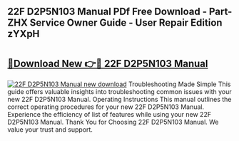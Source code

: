 ## 22F D2P5N103 Manual PDf Free Download - Part-ZHX Service Owner Guide - User Repair Edition zYXpH

# <h2><a href="http://bc15748.oget.top/?id=22F+D2P5N103+Manual">🔗Download New 👉🔴 22F D2P5N103 Manual</a></h2>

[![22F D2P5N103 Manual new download](https://i.imgur.com/5g1atiW.png)](http://bc15748.oget.top/?id=22F+D2P5N103+Manual)
Troubleshooting Made Simple This guide offers valuable insights into troubleshooting common issues with your new 22F D2P5N103 Manual. Operating Instructions This manual outlines the correct operating procedures for your new 22F D2P5N103 Manual. Experience the efficiency of list of features while using your new 22F D2P5N103 Manual. Thank You for Choosing 22F D2P5N103 Manual. We value your trust and support.
